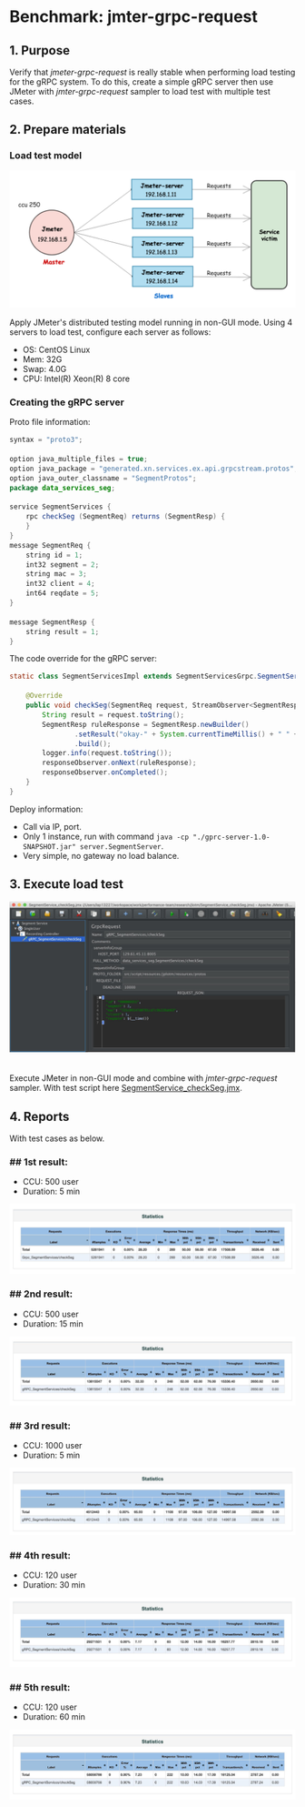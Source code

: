 # Benchmark: jmter-grpc-request

## 1. Purpose

Verify that *jmeter-grpc-request* is really stable when performing load testing for the gRPC system. To do this, create a simple gRPC server then use JMeter with *jmter-grpc-request* sampler to load test with multiple test cases.

## 2. Prepare materials

### Load test model

<img src="../asset/distributed-model.png" width="590" alt="jmeter distributed model"/>

Apply JMeter's distributed testing model running in non-GUI mode. Using 4 servers to load test, configure each server as follows:

- OS: CentOS Linux
- Mem: 32G
- Swap: 4.0G
- CPU: Intel(R) Xeon(R) 8 core

### Creating the gRPC server 

Proto file information:

```java
syntax = "proto3";

option java_multiple_files = true;
option java_package = "generated.xn.services.ex.api.grpcstream.protos";
option java_outer_classname = "SegmentProtos";
package data_services_seg;

service SegmentServices {
    rpc checkSeg (SegmentReq) returns (SegmentResp) {
    }
}
message SegmentReq {
    string id = 1;
    int32 segment = 2;
    string mac = 3;
    int32 client = 4;
    int64 reqdate = 5;
}

message SegmentResp {
    string result = 1;
}
```

The code override for the gRPC server:

```java
static class SegmentServicesImpl extends SegmentServicesGrpc.SegmentServicesImplBase {

    @Override
    public void checkSeg(SegmentReq request, StreamObserver<SegmentResp> responseObserver) {
        String result = request.toString();
        SegmentResp ruleResponse = SegmentResp.newBuilder()
                .setResult("okay-" + System.currentTimeMillis() + " " + result)
                .build();
        logger.info(request.toString());
        responseObserver.onNext(ruleResponse);
        responseObserver.onCompleted();
    }
}
```

Deploy information:

- Call via IP, port.
- Only 1 instance, run with command `java -cp "./gprc-server-1.0-SNAPSHOT.jar" server.SegmentServer`.
- Very simple, no gateway no load balance.

## 3. Execute load test

<img src="../asset/benchmark-testscript-grpc.jpg" width="720px" style="padding-bottom: 20px"/>

Execute JMeter in non-GUI mode and combine with *jmter-grpc-request* sampler. With test script here [SegmentService_checkSeg.jmx](./SegmentService_checkSeg.jmx).

## 4. Reports

With test cases as below.

### ## 1st result:

- CCU: 500 user
- Duration: 5 min

<img src= "../asset/report-500-300s.jpg" />

### ## 2nd result:

- CCU: 500 user
- Duration: 15 min

<img src= "../asset/report-500-900s.jpg" />

### ## 3rd result:

- CCU: 1000 user
- Duration: 5 min

<img src= "../asset/report-1k-300s.jpg" />

### ## 4th result:

- CCU: 120 user
- Duration: 30 min

<img src= "../asset/report-120-1800s.jpg" />

### ## 5th result:

- CCU: 120 user
- Duration: 60 min

<img src= "../asset/report-120-3600s.jpg" />